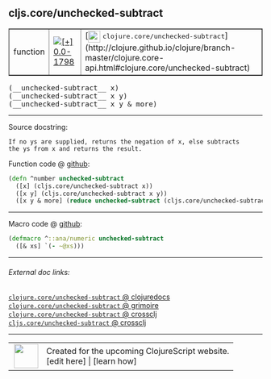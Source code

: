 ## cljs.core/unchecked-subtract



 <table border="1">
<tr>
<td>function</td>
<td><a href="https://github.com/cljsinfo/cljs-api-docs/tree/0.0-1798"><img valign="middle" alt="[+] 0.0-1798" title="Added in 0.0-1798" src="https://img.shields.io/badge/+-0.0--1798-lightgrey.svg"></a> </td>
<td>
[<img height="24px" valign="middle" src="http://i.imgur.com/1GjPKvB.png"> <samp>clojure.core/unchecked-subtract</samp>](http://clojure.github.io/clojure/branch-master/clojure.core-api.html#clojure.core/unchecked-subtract)
</td>
</tr>
</table>


 <samp>
(__unchecked-subtract__ x)<br>
</samp>
 <samp>
(__unchecked-subtract__ x y)<br>
</samp>
 <samp>
(__unchecked-subtract__ x y & more)<br>
</samp>

---





Source docstring:

```
If no ys are supplied, returns the negation of x, else subtracts
the ys from x and returns the result.
```


Function code @ [github](https://github.com/clojure/clojurescript/blob/r2657/src/cljs/cljs/core.cljs#L1950-L1955):

```clj
(defn ^number unchecked-subtract
  ([x] (cljs.core/unchecked-subtract x))
  ([x y] (cljs.core/unchecked-subtract x y))
  ([x y & more] (reduce unchecked-subtract (cljs.core/unchecked-subtract x y) more)))
```

<!--
Repo - tag - source tree - lines:

 <pre>
clojurescript @ r2657
└── src
    └── cljs
        └── cljs
            └── <ins>[core.cljs:1950-1955](https://github.com/clojure/clojurescript/blob/r2657/src/cljs/cljs/core.cljs#L1950-L1955)</ins>
</pre>

-->

---

Macro code @ [github](https://github.com/clojure/clojurescript/blob/r2657/src/clj/cljs/core.clj#L407-L408):

```clj
(defmacro ^::ana/numeric unchecked-subtract
  ([& xs] `(- ~@xs)))
```

<!--
Repo - tag - source tree - lines:

 <pre>
clojurescript @ r2657
└── src
    └── clj
        └── cljs
            └── <ins>[core.clj:407-408](https://github.com/clojure/clojurescript/blob/r2657/src/clj/cljs/core.clj#L407-L408)</ins>
</pre>
-->

---


###### External doc links:

[`clojure.core/unchecked-subtract` @ clojuredocs](http://clojuredocs.org/clojure.core/unchecked-subtract)<br>
[`clojure.core/unchecked-subtract` @ grimoire](http://conj.io/store/v1/org.clojure/clojure/1.7.0-beta3/clj/clojure.core/unchecked-subtract/)<br>
[`clojure.core/unchecked-subtract` @ crossclj](http://crossclj.info/fun/clojure.core/unchecked-subtract.html)<br>
[`cljs.core/unchecked-subtract` @ crossclj](http://crossclj.info/fun/cljs.core.cljs/unchecked-subtract.html)<br>

---

 <table>
<tr><td>
<img valign="middle" align="right" width="48px" src="http://i.imgur.com/Hi20huC.png">
</td><td>
Created for the upcoming ClojureScript website.<br>
[edit here] | [learn how]
</td></tr></table>

[edit here]:https://github.com/cljsinfo/cljs-api-docs/blob/master/cljsdoc/cljs.core_unchecked-subtract.cljsdoc
[learn how]:https://github.com/cljsinfo/cljs-api-docs/wiki/cljsdoc-files

<!--

This information was too distracting to show to readers, but I'll leave it
commented here since it is helpful to:

- pretty-print the data used to generate this document
- and show how to retrieve that data



The API data for this symbol:

```clj
{:return-type number,
 :ns "cljs.core",
 :name "unchecked-subtract",
 :signature ["[x]" "[x y]" "[x y & more]"],
 :history [["+" "0.0-1798"]],
 :type "function",
 :full-name-encode "cljs.core_unchecked-subtract",
 :source {:code "(defn ^number unchecked-subtract\n  ([x] (cljs.core/unchecked-subtract x))\n  ([x y] (cljs.core/unchecked-subtract x y))\n  ([x y & more] (reduce unchecked-subtract (cljs.core/unchecked-subtract x y) more)))",
          :title "Function code",
          :repo "clojurescript",
          :tag "r2657",
          :filename "src/cljs/cljs/core.cljs",
          :lines [1950 1955]},
 :extra-sources [{:code "(defmacro ^::ana/numeric unchecked-subtract\n  ([& xs] `(- ~@xs)))",
                  :title "Macro code",
                  :repo "clojurescript",
                  :tag "r2657",
                  :filename "src/clj/cljs/core.clj",
                  :lines [407 408]}],
 :full-name "cljs.core/unchecked-subtract",
 :clj-symbol "clojure.core/unchecked-subtract",
 :docstring "If no ys are supplied, returns the negation of x, else subtracts\nthe ys from x and returns the result."}

```

Retrieve the API data for this symbol:

```clj
;; from Clojure REPL
(require '[clojure.edn :as edn])
(-> (slurp "https://raw.githubusercontent.com/cljsinfo/cljs-api-docs/catalog/cljs-api.edn")
    (edn/read-string)
    (get-in [:symbols "cljs.core/unchecked-subtract"]))
```

-->
